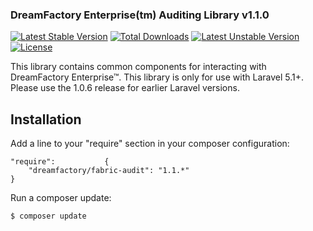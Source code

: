 ### DreamFactory Enterprise(tm) Auditing Library v1.1.0

[![Latest Stable Version](https://poser.pugx.org/dreamfactory/fabric-audit/v/stable.svg)](https://packagist.org/packages/dreamfactory/fabric-audit) [![Total Downloads](https://poser.pugx.org/dreamfactory/fabric-audit/downloads.svg)](https://packagist.org/packages/dreamfactory/fabric-audit) [![Latest Unstable Version](https://poser.pugx.org/dreamfactory/fabric-audit/v/unstable.svg)](https://packagist.org/packages/dreamfactory/fabric-audit) [![License](https://poser.pugx.org/dreamfactory/fabric-audit/license.svg)](https://packagist.org/packages/dreamfactory/fabric-audit)

This library contains common components for interacting with DreamFactory Enterprise&trade;. This library is only for use with Laravel 5.1+. Please use the 1.0.6 release for earlier Laravel versions.

## Installation

Add a line to your "require" section in your composer configuration:

	"require":           {
		"dreamfactory/fabric-audit": "1.1.*"
	}

Run a composer update:

    $ composer update

